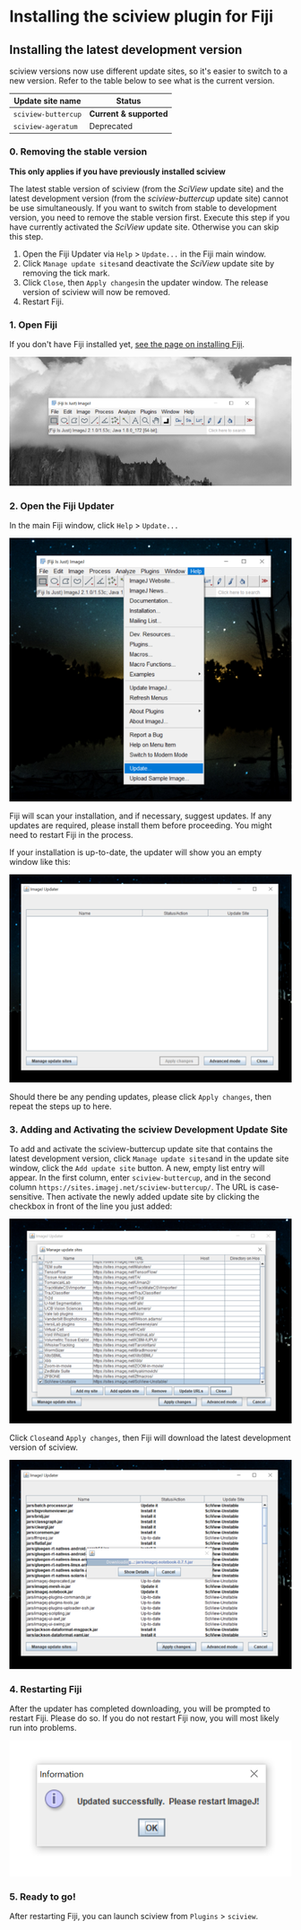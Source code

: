 # Installing the sciview plugin for Fiji

## Installing the latest development version

sciview versions now use different update sites, so it's easier to switch to a new version. Refer to the table below to see what is the current version.

| Update site name    | Status                  |
| ------------------- | ----------------------- |
| `sciview-buttercup` | **Current & supported** |
| `sciview-ageratum`  | Deprecated              |

### 0. Removing the stable version

**This only applies if you have previously installed sciview**

The latest stable version of sciview (from the _SciView_ update site) and the latest development version (from the _sciview-buttercup_ update site) cannot be use simultaneously. If you want to switch from stable to development version, you need to remove the stable version first. Execute this step if you have currently activated the _SciView_ update site. Otherwise you can skip this step.

1. Open the Fiji Updater via `Help` > `Update...` in the Fiji main window.
2. Click `Manage update sites`and deactivate the _SciView_ update site by removing the tick mark.
3. Click `Close`, then `Apply changes`in the updater window. The release version of sciview will now be removed.
4. Restart Fiji.

### 1. Open Fiji

If you don't have Fiji installed yet, [see the page on installing Fiji](installing-fiji.md).

![](<../.gitbook/assets/fiji-mainwindow (5) (2) (5).png>)

### 2. Open the Fiji Updater

In the main Fiji window, click `Help` > `Update...`

![](<../.gitbook/assets/fiji-update (3) (3) (2) (3).png>)

Fiji will scan your installation, and if necessary, suggest updates. If any updates are required, please install them before proceeding. You might need to restart Fiji in the process.

If your installation is up-to-date, the updater will show you an empty window like this:

![](<../.gitbook/assets/fiji-updater (2) (2) (2) (2).png>)

Should there be any pending updates, please click `Apply changes`, then repeat the steps up to here.

### 3. Adding and Activating the sciview Development Update Site

To add and activate the sciview-buttercup update site that contains the latest development version, click `Manage update sites`and in the update site window, click the `Add update site` button. A new, empty list entry will appear. In the first column, enter `sciview-buttercup`, and in the second column `https://sites.imagej.net/sciview-buttercup/`. The URL is case-sensitive. Then activate the newly added update site by clicking the checkbox in front of the line you just added:

![](<../.gitbook/assets/fiji-sciview-unstable (1) (1).png>)

Click `Close`and `Apply changes`, then Fiji will download the latest development version of sciview.

![](<../.gitbook/assets/fiji-sciview-unstable-downloading (1) (1) (1) (1).png>)

### 4. Restarting Fiji

After the updater has completed downloading, you will be prompted to restart Fiji. Please do so. If you do not restart Fiji now, you will most likely run into problems.

![](<../.gitbook/assets/fiji-restart (3) (3) (3).png>)

### 5. Ready to go!

After restarting Fiji, you can launch sciview from `Plugins` > `sciview`.
